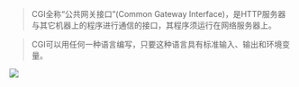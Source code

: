 > CGI全称“公共网关接口”(Common Gateway Interface)，是HTTP服务器与其它机器上的程序进行通信的接口，其程序须运行在网络服务器上。

> CGI可以用任何一种语言编写，只要这种语言具有标准输入、输出和环境变量。

![](http://oss-file-cache.oss-cn-shanghai.aliyuncs.com/1651552877_image.png)